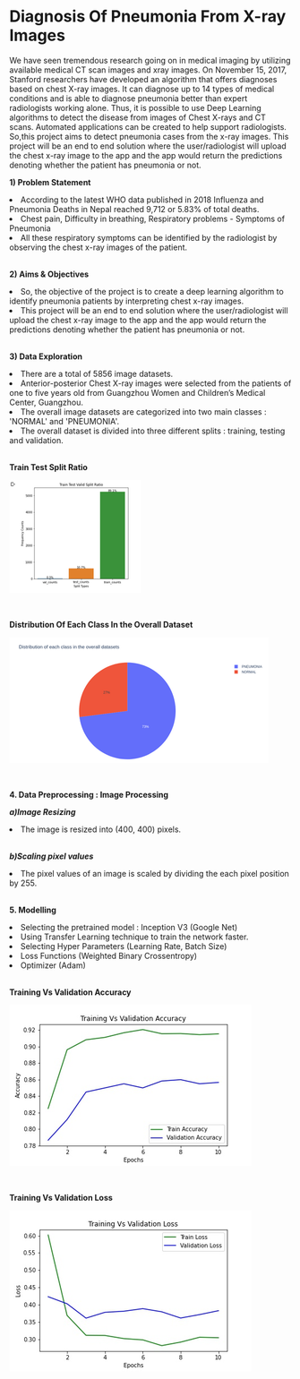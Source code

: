 # Diagnosis Of Pneumonia From X-ray Images

We have seen tremendous research going on in medical imaging by utilizing available medical CT scan images and xray images.
On November 15, 2017, Stanford researchers have developed an algorithm that offers diagnoses based on chest X-ray images.
It can diagnose up to 14 types of medical conditions and is able to diagnose pneumonia better than expert radiologists working alone.
Thus, it is possible to use Deep Learning algorithms to detect the disease from images of Chest X-rays and CT scans.
Automated applications can be created to help support radiologists.
So,this project aims to detect pneumonia cases from the x-ray images.
This project will be an end to end solution where the user/radiologist will upload the chest x-ray image to the app and the app would return the predictions denoting whether the patient has pneumonia or not.

**1) Problem Statement**

<li>According to the latest WHO data published in 2018 Influenza and Pneumonia Deaths in Nepal reached 9,712 or 5.83% of total deaths.</li>
<li>Chest pain, Difficulty in breathing, Respiratory problems - Symptoms of Pneumonia</li>
<li>All these respiratory symptoms can be identified by the radiologist by observing the chest x-ray images of the patient.</li>

<br>

**2) Aims & Objectives**
<li> So, the objective of the project is to create a deep learning algorithm to identify pneumonia patients by interpreting chest x-ray images.</li>
<li>This project will be an end to end solution where the user/radiologist will upload the chest x-ray image to the app and the app would return the predictions denoting whether the patient has pneumonia or not.</li>

<br>

**3) Data Exploration**
<li>There are a total of 5856 image datasets.</li>
<li>Anterior-posterior Chest X-ray images were selected from the patients of one to five years old from Guangzhou Women and Children’s Medical Center, Guangzhou.</li>
<li>The overall image datasets are categorized into two main classes : 'NORMAL' and 'PNEUMONIA'.</li>
<li>The overall dataset is divided into three different splits : training, testing and validation.</li>

<br>

**Train Test Split Ratio**

![](output_images/split_representation.png)

<br>

**Distribution Of Each Class In the Overall Dataset**

![](output_images/class_representaion.png)

<br>

**4. Data Preprocessing : Image Processing**

*****a)Image Resizing*****
  <li>The image is resized into (400, 400) pixels.</li>

<br>

*****b)Scaling pixel values*****
  <li>The pixel values of an image is scaled by dividing the each pixel position by 255.</li>

<br>

**5. Modelling**

<li>Selecting the pretrained model : Inception V3 (Google Net)</li>
<li>Using Transfer Learning technique to train the network faster.</li>
<li>Selecting Hyper Parameters (Learning Rate, Batch Size)</li>
<li>Loss Functions (Weighted Binary Crossentropy)</li>
<li>Optimizer (Adam)</li>

<br>

**Training Vs Validation Accuracy**

![](output_images/training_vs_validation_accuracy_pneumonia_detection.jpg)

<br>

**Training Vs Validation Loss**

![](output_images/training_vs_validation_loss_pneumonia_detection.jpg)
